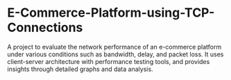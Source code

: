 # E-Commerce-Platform-using-TCP-Connections
A project to evaluate the network performance of an e-commerce platform under various conditions such as bandwidth, delay, and packet loss. It uses client-server architecture with performance testing tools, and provides insights through detailed graphs and data analysis.
